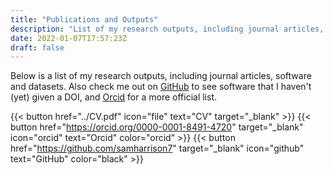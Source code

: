 ```yaml
---
title: "Publications and Outputs"
description: "List of my research outputs, including journal articles, software and datasets"
date: 2022-01-07T17:57:23Z
draft: false
---
```


Below is a list of my research outputs, including journal articles, software and datasets. Also check me out on [GitHub](https://github.com/samharrison7) to see software that I haven't (yet) given a DOI, and [Orcid](https://orcid.org/0000-0001-8491-4720) for a more official list.

{{< button href="../CV.pdf" icon="file" text="CV" target="_blank" >}}
{{< button href="https://orcid.org/0000-0001-8491-4720" target="_blank" icon="orcid" text="Orcid" color="orcid" >}}
{{< button href="https://github.com/samharrison7" target="_blank" icon="github" text="GitHub" color="black" >}}